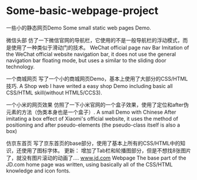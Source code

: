 # Some-basic-webpage-project
一些小的静态网页Demo
Some small static web pages Demo.

微信头部
仿了一下微信官网的导航栏，它使用的不是一般导航栏的浮动模式，而是使用了一种类似于滑动门的技术。
WeChat official page nav Bar
Imitation of the WeChat official website navigation bar, it does not use the general navigation bar floating mode, but uses a similar to the sliding door technology.

一个商城网页
写了一个小的商城网页Demo，基本上使用了大部分的CSS/HTML技巧.
A Shop web
I have writed a easy shop Demo including basic all CSS/HTML skill(without HTML5/CCS3).

一个小米的网页效果
仿照了一下小米官网的一个盒子效果，使用了定位和after伪元素的方法（伪类本身也是一个盒子）.
A small Demo with Chinese
After imitating a box effect of Xiaomi's official website, it uses the method of positioning and after pseudo-elements (the pseudo-class itself is also a box)

仿京东首页
写了京东首页的base部分，使用了基本上所有的CSS/HTML中的知识，还使用了图标字体。
更新：
增加了Tab栏和轮播图部分，但是不想找8张图片了，就没有图片滚动的动画了....
www.jd.com Webpage
The base part of the JD.com home page was written, using basically all of the CSS/HTML knowledge and icon fonts.
